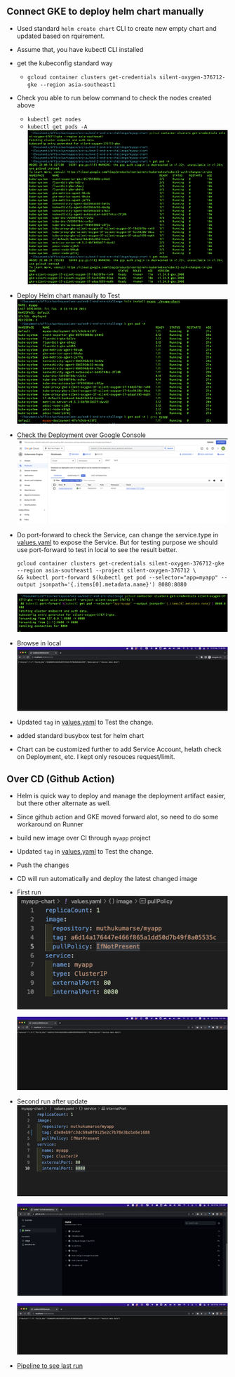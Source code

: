 ## Connect GKE to deploy helm chart manually
-  Used standard `helm create chart` CLI to create new empty chart and updated based on rquirement.
- Assume that, you have kubectl CLI installed
- get the kubeconfig standard way
  - `gcloud container clusters get-credentials silent-oxygen-376712-gke --region asia-southeast1`
- Check you able to run below command to check the nodes created above
  - `kubectl get nodes`
  - `kubectl get pods -A`
  ![GKE Connection](./evidence/connect-gke.png)

- Deploy Helm chart manaully to Test
![Helm Install](./evidence/deploy-helm-chart-manually.png)

- Check the Deployment over Google Console
![Deployment](./evidence/deployment-over-console.png)

- Do port-forward to check the Service, can change the service.type in [values.yaml](./values.yaml) to expose the Service. But for testing purpose we should use port-forward to test in local to see the result better.
  ```
  gcloud container clusters get-credentials silent-oxygen-376712-gke --region asia-southeast1 --project silent-oxygen-376712 \
  && kubectl port-forward $(kubectl get pod --selector="app=myapp" --output jsonpath='{.items[0].metadata.name}') 8080:8080
  ```
  ![Port Forward](./evidence/port-forward.png)

- Browse in local
![Test the Site](./evidence/browse-site.png)

- Updated `tag` in [values.yaml](./values.yaml) to Test the change.

- added standard busybox test for helm chart
- Chart can be customized further to add Service Account, helath check on Deployment, etc. I kept only resouces request/limit.

## Over CD (Github Action)
- Helm is quick way to deploy and manage the deployment artifact easier, but there other alternate as well.
- Since github action and GKE moved forward alot, so need to do some workaround on Runner
- build new image over CI through `myapp` project
- Updated `tag` in [values.yaml](./values.yaml) to Test the change.
- Push the changes
- CD will run automatically and deploy the latest changed image
- First run
  ![Source](./evidence/source-firstrun.png)

  ![Output](./evidence/output-firstrun.png)
- Second run after update
  ![Source](./evidence/source-secondrun.png)

  ![Pipeline](./evidence/deploy-secondrun.png)

  ![Output](./evidence/output-secondrun.png)
- [Pipeline to see last run](https://github.com/muthukumarse/myapp-chart/actions/runs/4086676431/jobs/7046261714)